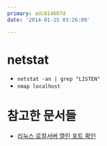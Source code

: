 ```yaml
---
primary: adc814607d
date: '2014-01-25 03:26:09'

---
```


# netstat

- `netstat -an | grep "LISTEN"`
- `nmap localhost`

# 참고한 문서들

- [리눅스 로컬서버 열린 포트 확인](http://jmnote.com/wiki/%EB%A6%AC%EB%88%85%EC%8A%A4_%EB%A1%9C%EC%BB%AC%EC%84%9C%EB%B2%84_%EC%97%B4%EB%A6%B0_%ED%8F%AC%ED%8A%B8_%ED%99%95%EC%9D%B8)

